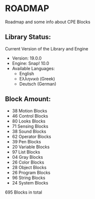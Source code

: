 # ROADMAP

Roadmap and some info about CPE Blocks

## Library Status:
Current Version of the Library and Engine
- Version: 19.0.0
- Engine: Snap! 10.0
- Available Languages:
  - English
  - Ελληνικά (Greek)
  - Deutsch (German)

## Block Amount:
- 38 Motion Blocks
- 46 Control Blocks 
- 80 Looks Blocks
- 71 Sensing Blocks
- 38 Sound Blocks
- 62 Operator Blocks
- 39 Pen Blocks
- 20 Variable Blocks
- 97 List Blocks
- 04 Gray Blocks
- 26 Color Blocks
- 28 Object Blocks
- 26 Program Blocks
- 96 String Blocks
- 24 System Blocks

695 Blocks in total
